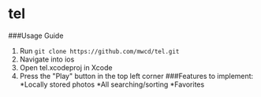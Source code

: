 # tel
###Usage Guide
1. Run `git clone https://github.com/mwcd/tel.git`
2. Navigate into ios
3. Open tel.xcodeproj in Xcode
4. Press the "Play" button in the top left corner
###Features to implement:
*Locally stored photos
*All searching/sorting
*Favorites
